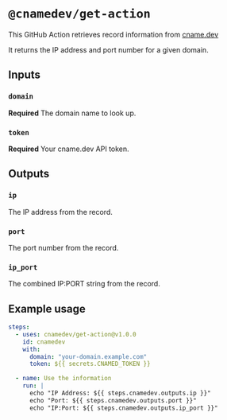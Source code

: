 # `@cnamedev/get-action`

This GitHub Action retrieves record information from [cname.dev](https://cname.dev)

It returns the IP address and port number for a given domain.

## Inputs

### `domain`

**Required** The domain name to look up.

### `token`

**Required** Your cname.dev API token.

## Outputs

### `ip`

The IP address from the record.

### `port`

The port number from the record.

### `ip_port`

The combined IP:PORT string from the record.

## Example usage

```yaml
steps:
  - uses: cnamedev/get-action@v1.0.0
    id: cnamedev
    with:
      domain: "your-domain.example.com"
      token: ${{ secrets.CNAMED_TOKEN }}

  - name: Use the information
    run: |
      echo "IP Address: ${{ steps.cnamedev.outputs.ip }}"
      echo "Port: ${{ steps.cnamedev.outputs.port }}"
      echo "IP:Port: ${{ steps.cnamedev.outputs.ip_port }}"
```
